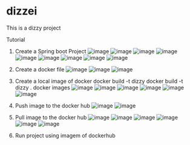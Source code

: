 # dizzei
This is a dizzy project

Tutorial
1. Create a Spring boot Project 
![image](https://user-images.githubusercontent.com/19800645/111548634-c3198200-8759-11eb-8e1f-a7f7dac64204.png)
![image](https://user-images.githubusercontent.com/19800645/111549040-53f05d80-875a-11eb-860f-0044e5d2232c.png)
![image](https://user-images.githubusercontent.com/19800645/111549273-a762ab80-875a-11eb-9aa0-f1365e5d8808.png)
![image](https://user-images.githubusercontent.com/19800645/111549579-2e178880-875b-11eb-812a-cb1d42ae116e.png)
![image](https://user-images.githubusercontent.com/19800645/111549658-52736500-875b-11eb-92b8-7b8db2d9fad8.png)
![image](https://user-images.githubusercontent.com/19800645/111549743-7d5db900-875b-11eb-8405-be0c95a4d62b.png)
![image](https://user-images.githubusercontent.com/19800645/111549823-a0886880-875b-11eb-8138-57424853e682.png)
![image](https://user-images.githubusercontent.com/19800645/111552849-f19b5b00-8761-11eb-9a5f-6d691a265905.png)
![image](https://user-images.githubusercontent.com/19800645/111553537-60c57f00-8763-11eb-9b2c-de15f87c9825.png)

2. Create a docker file
![image](https://user-images.githubusercontent.com/19800645/111715665-14497480-8833-11eb-89ce-ffae5c5a835a.png)
![image](https://user-images.githubusercontent.com/19800645/111715911-ab163100-8833-11eb-972c-53db8505818d.png)
![image](https://user-images.githubusercontent.com/19800645/111715964-c719d280-8833-11eb-94a3-8b4aa3fd897c.png)

3. Create a local image of docker
docker build -t dizzy
docker build -t dizzy .
docker images
![image](https://user-images.githubusercontent.com/19800645/111716007-e153b080-8833-11eb-98af-ea93bdd83056.png)
![image](https://user-images.githubusercontent.com/19800645/111716065-0516f680-8834-11eb-8384-6c4237ce2d6e.png)
![image](https://user-images.githubusercontent.com/19800645/111716129-25df4c00-8834-11eb-9203-e3e6d9335c7f.png)
![image](https://user-images.githubusercontent.com/19800645/111850825-102f5c80-88f0-11eb-8f8d-d9768547376f.png)
![image](https://user-images.githubusercontent.com/19800645/111850862-3228df00-88f0-11eb-8c8c-4dd3b9195bc9.png)
![image](https://user-images.githubusercontent.com/19800645/111850978-7f0cb580-88f0-11eb-867f-769ed265bd36.png)

4. Push image to the docker hub
![image](https://user-images.githubusercontent.com/19800645/111851208-2984d880-88f1-11eb-93cc-aff36c4ab000.png)
![image](https://user-images.githubusercontent.com/19800645/111851323-82ed0780-88f1-11eb-830e-592591274271.png)

5. Pull image to the docker hub
![image](https://user-images.githubusercontent.com/19800645/111851434-e1b28100-88f1-11eb-95c7-d76354e6a5bf.png)
![image](https://user-images.githubusercontent.com/19800645/111851474-0c043e80-88f2-11eb-9023-ce755a15fa00.png)
![image](https://user-images.githubusercontent.com/19800645/111851513-37872900-88f2-11eb-87ce-f8e8c2b8902b.png)
![image](https://user-images.githubusercontent.com/19800645/111851622-ae242680-88f2-11eb-89d6-3715d48b757b.png)
![image](https://user-images.githubusercontent.com/19800645/111851651-cf851280-88f2-11eb-9f09-3b7abeae96b0.png)
![image](https://user-images.githubusercontent.com/19800645/111851849-a0bb6c00-88f3-11eb-94ec-2c0e7c3c452c.png)


8. Run project using imagem of dockerhub
